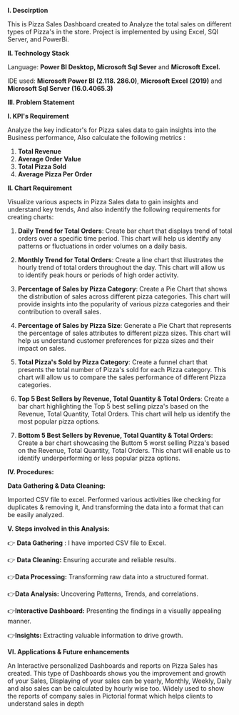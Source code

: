 **I. Descirption**

This is Pizza Sales Dashboard created to Analyze the total sales on different types of Pizza's in the store. 
Project is implemented by using Excel, SQl Server, and PowerBi.

**II. Technology Stack**

Language: **Power BI Desktop, Microsoft Sql Sever** and **Microsoft Excel.**

IDE used: **Microsoft Power BI** **(2.118. 286.0)**, **Microsoft Excel** **(2019)** and **Microsoft Sql Server** **(16.0.4065.3)**

**III. Problem Statement**

**I. KPI's Requirement**

Analyze the key indicator's for Pizza sales data to gain insights into the Business performance, Also calculate the following metrics :

1. **Total Revenue**
2. **Average Order Value**
3. **Total Pizza Sold**
4. **Average Pizza Per Order**

**II. Chart Requirement**

Visualize various aspects in Pizza Sales data to gain insights and understand key trends, And also indentify the following requirements for creating charts:

1. **Daily Trend for Total Orders**:  Create bar chart that displays trend of total orders over a specific time period. This chart will help us identify any patterns or fluctuations in order volumes on a daily basis.

2. **Monthly Trend for Total Orders**:  Create a line chart thst illustrates the hourly trend of total orders throughout the day. This chart will allow us to identify peak hours or periods of high order activity.

3. **Percentage of Sales by Pizza Category**:  Create a Pie Chart that shows the distribution of sales across different pizza categories. This chart will provide insights into the popularity of various pizza categories and their contribution to overall sales.

4. **Percentage of Sales by Pizza Size**: Generate a Pie Chart that represents the percentage of sales attributes to different pizza sizes. This chart will help us understand customer preferences for pizza sizes and their impact on sales.

5. **Total Pizza's Sold by Pizza Category**: Create a funnel chart that presents the total number of Pizza's sold for each Pizza category. This chart will allow us to compare the sales performance of different Pizza categories.

6. **Top 5 Best Sellers by Revenue, Total Quantity & Total Orders**:  Create a bar chart highlighting the Top 5 best selling pizza's based on the Revenue, Total Quantity, Total Orders. This chart will help us identify the most popular pizza options. 

7. **Bottom 5 Best Sellers by Revenue, Total Quantity & Total Orders**:  Create a bar chart showcasing the Buttom 5 worst selling Pizza's  based on the Revenue, Total Quantity, Total Orders. This chart will enable us to identify underperforming or less popular pizza options.

**IV. Procedures:** 

**Data Gathering & Data Cleaning:**

Imported CSV file to excel. Performed various activities like checking for duplicates & removing it, And transforming the data into a format that can be easily analyzed.


**V. Steps involved in this Analysis:**

👉 **Data Gathering** : I have imported CSV file to Excel.

👉 **Data Cleaning:** Ensuring accurate and reliable results.

👉**Data Processing:** Transforming raw data into a structured format.

👉**Data Analysis:** Uncovering Patterns, Trends, and correlations.

👉**Interactive Dashboard:** Presenting the findings in a visually appealing manner.

👉**Insights:** Extracting valuable information to drive growth.

**VI. Applications & Future enhancements**

An Interactive personalized Dashboards and reports on Pizza Sales has created. This type of Dashboards shows you the improvement and growth of your Sales, Displaying of your sales can 
be yearly, Monthly, Weekly, Daily and also sales can be calculated by hourly wise too. Widely used to show the reports of company sales in Pictorial format which helps clients to 
understand sales in depth

